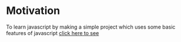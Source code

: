 # Motivation
To learn javascript by making a simple project which uses some basic features of javascript
[click here to see](https://unknownuser130.github.io/)
